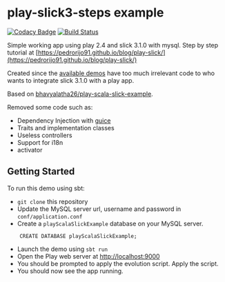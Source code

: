 # play-slick3-steps example
[![Codacy Badge](https://api.codacy.com/project/badge/grade/740e586f17964c779ce3c146c272c560)](https://www.codacy.com)
[![Build Status](https://travis-ci.org/pedrorijo91/play-slick3-steps.svg)](https://travis-ci.org/pedrorijo91/play-slick3-steps)

Simple working app using play 2.4 and slick 3.1.0 with mysql. Step by step tutorial at [https://pedrorijo91.github.io/blog/play-slick/](https://pedrorijo91.github.io/blog/play-slick/)

Created since the [available demos](https://github.com/playframework/play-slick/tree/master/samples) have too much irrelevant code to who wants to integrate slick 3.1.0 with a play app.

Based on [bhavyalatha26/play-scala-slick-example](https://github.com/bhavyalatha26/play-scala-slick-example).

Removed some code such as:

* Dependency Injection with [guice](https://github.com/google/guice)
* Traits and implementation classes
* Useless controllers
* Support for i18n
* activator

## Getting Started

To run this demo using sbt:

 * `git clone` this repository
 * Update the MySQL server url, username and password in `conf/application.conf`
 * Create a `playScalaSlickExample` database on your MySQL server.

```mysql
    CREATE DATABASE playScalaSlickExample;
```

 * Launch the demo using `sbt run`
 * Open the Play web server at <http://localhost:9000>
 * You should be prompted to apply the evolution script. Apply the script.
 * You should now see the app running.
